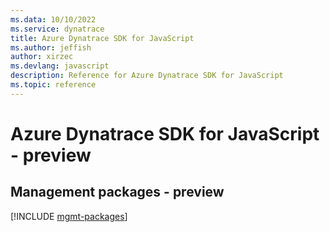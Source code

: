 ```yaml
---
ms.data: 10/10/2022
ms.service: dynatrace
title: Azure Dynatrace SDK for JavaScript
ms.author: jeffish
author: xirzec
ms.devlang: javascript
description: Reference for Azure Dynatrace SDK for JavaScript
ms.topic: reference
---
```

# Azure Dynatrace SDK for JavaScript - preview

## Management packages - preview
[!INCLUDE [mgmt-packages](dynatrace-mgmt-index.md)]